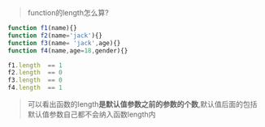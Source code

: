 > function的length怎么算?

```js
function f1(name){}
function f2(name='jack'){}
function f3(name= 'jack',age){}
function f4(name,age=18,gender){}

f1.length  == 1
f2.length  == 0
f3.length  == 0
f4.length  == 1
```

> 可以看出函数的length**是默认值参数之前的参数的个数**,默认值后面的包括默认值参数自己都不会纳入函数length内

